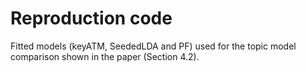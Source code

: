 # Reproduction code

Fitted models (keyATM, SeededLDA and PF) used for the topic model comparison shown in the paper (Section 4.2).